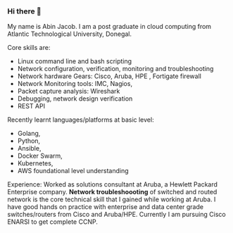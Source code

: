 ### Hi there 👋

My name is Abin Jacob. I am a post graduate in cloud computing from Atlantic Technological University, Donegal.

Core skills are:
* Linux command line and bash scripting
* Network configuration, verification, monitoring and troubleshooting
* Network hardware Gears: Cisco, Aruba, HPE , Fortigate firewall
* Network Monitoring tools: IMC, Nagios,
* Packet capture analysis: Wireshark
* Debugging, network design verification
* REST API

Recently learnt languages/platforms at basic level:
- Golang,
- Python,
- Ansible,
- Docker Swarm,
- Kubernetes,
- AWS foundational level understanding

Experience: Worked as solutions consultant at Aruba, a Hewlett Packard Enterprise company.
**Network troubleshoooting** of switched and routed network is the core technical skill that I gained while working at Aruba.
I have good hands on practice with enterprise and data center grade switches/routers from Cisco and Aruba/HPE.
Currently I am pursuing Cisco ENARSI to get complete CCNP.
